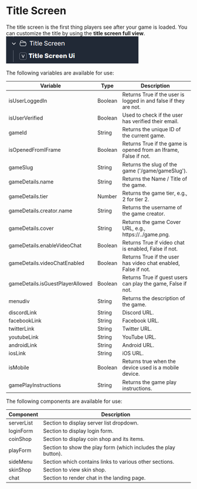 # Title Screen

The title screen is the first thing players see after your game is loaded. 
You can customize the title by using the **title screen full view**.
![title screen view](/img/ui/title-screen.png)

The following variables are available for use:

Variable | Type | Description
--- | --- | ---
isUserLoggedIn | Boolean | Returns True if the user is logged in and false if they are not.
isUserVerified | Boolean | Used to check if the user has verified their email.
gameId | String | Returns the unique ID of the current game.
isOpenedFromIFrame | Boolean | Returns True if the game is opened from an Iframe, False if not.
gameSlug | String | Returns the slug of the game ('/game/gameSlug').
gameDetails.name | String | Returns the Name / Title of the game.
gameDetails.tier | Number | Returns the game tier, e.g., 2 for tier 2.
gameDetails.creator.name | String | Returns the username of the game creator.
gameDetails.cover | String | Returns the game Cover URL, e.g., https://../game.png.
gameDetails.enableVideoChat | Boolean | Returns True if video chat is enabled, False if not.
gameDetails.videoChatEnabled | Boolean | Returns True if the user has video chat enabled, False if not.
gameDetails.isGuestPlayerAllowed | Boolean | Returns True if guest users can play the game, False if not.
menudiv | String | Returns the description of the game.
discordLink | String | Discord URL.
facebookLink | String | Facebook URL.
twitterLink | String | Twitter URL.
youtubeLink | String | YouTube URL.
androidLink | String | Android URL.
iosLink | String | iOS URL.
isMobile | Boolean | Returns true when the device used is a mobile device.
gamePlayInstructions | String | Returns the game play instructions.

The following components are available for use:

Component | Description
--- | ---
serverList | Section to display server list dropdown.
loginForm | Section to display login form.
coinShop | Section to display coin shop and its items.
playForm | Section to show the play form (which includes the play button).
sideMenu | Section which contains links to various other sections.
skinShop | Section to view skin shop.
chat | Section to render chat in the landing page.

